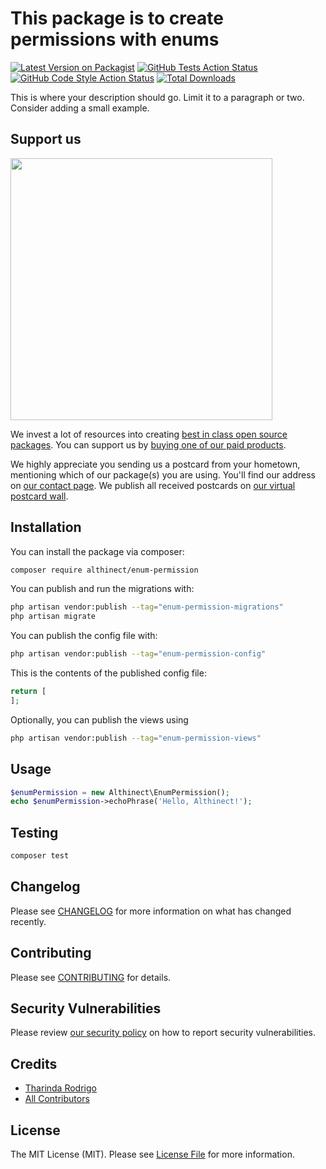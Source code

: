 # This package is to create permissions with enums

[![Latest Version on Packagist](https://img.shields.io/packagist/v/althinect/enum-permission.svg?style=flat-square)](https://packagist.org/packages/althinect/enum-permission)
[![GitHub Tests Action Status](https://img.shields.io/github/actions/workflow/status/althinect/enum-permission/run-tests.yml?branch=main&label=tests&style=flat-square)](https://github.com/althinect/enum-permission/actions?query=workflow%3Arun-tests+branch%3Amain)
[![GitHub Code Style Action Status](https://img.shields.io/github/actions/workflow/status/althinect/enum-permission/fix-php-code-style-issues.yml?branch=main&label=code%20style&style=flat-square)](https://github.com/althinect/enum-permission/actions?query=workflow%3A"Fix+PHP+code+style+issues"+branch%3Amain)
[![Total Downloads](https://img.shields.io/packagist/dt/althinect/enum-permission.svg?style=flat-square)](https://packagist.org/packages/althinect/enum-permission)

This is where your description should go. Limit it to a paragraph or two. Consider adding a small example.

## Support us

[<img src="https://github-ads.s3.eu-central-1.amazonaws.com/enum-permission.jpg?t=1" width="419px" />](https://spatie.be/github-ad-click/enum-permission)

We invest a lot of resources into creating [best in class open source packages](https://spatie.be/open-source). You can support us by [buying one of our paid products](https://spatie.be/open-source/support-us).

We highly appreciate you sending us a postcard from your hometown, mentioning which of our package(s) you are using. You'll find our address on [our contact page](https://spatie.be/about-us). We publish all received postcards on [our virtual postcard wall](https://spatie.be/open-source/postcards).

## Installation

You can install the package via composer:

```bash
composer require althinect/enum-permission
```

You can publish and run the migrations with:

```bash
php artisan vendor:publish --tag="enum-permission-migrations"
php artisan migrate
```

You can publish the config file with:

```bash
php artisan vendor:publish --tag="enum-permission-config"
```

This is the contents of the published config file:

```php
return [
];
```

Optionally, you can publish the views using

```bash
php artisan vendor:publish --tag="enum-permission-views"
```

## Usage

```php
$enumPermission = new Althinect\EnumPermission();
echo $enumPermission->echoPhrase('Hello, Althinect!');
```

## Testing

```bash
composer test
```

## Changelog

Please see [CHANGELOG](CHANGELOG.md) for more information on what has changed recently.

## Contributing

Please see [CONTRIBUTING](CONTRIBUTING.md) for details.

## Security Vulnerabilities

Please review [our security policy](../../security/policy) on how to report security vulnerabilities.

## Credits

- [Tharinda Rodrigo](https://github.com/tharindarodrigo)
- [All Contributors](../../contributors)

## License

The MIT License (MIT). Please see [License File](LICENSE.md) for more information.
